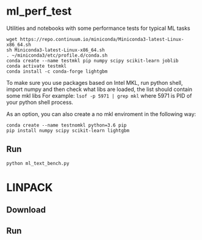 # ml_perf_test
Utilities and notebooks with some performance tests for typical ML tasks

```
wget https://repo.continuum.io/miniconda/Miniconda3-latest-Linux-x86_64.sh
sh Miniconda3-latest-Linux-x86_64.sh
. ~/miniconda3/etc/profile.d/conda.sh
conda create --name testmkl pip numpy scipy scikit-learn joblib
conda activate testmkl
conda install -c conda-forge lightgbm
```

To make sure you use packages based on Intel MKL, run python shell, import numpy and then check what libs are loaded, the list should contain some mkl libs
For example:
`lsof -p 5971 | grep mkl`
where 5971 is PID of your python shell process.

As an option, you can also create a no mkl enviroment in the following way:
```
conda create --name testnomkl python=3.6 pip
pip install numpy scipy scikit-learn lightgbm
```

## Run
`python ml_text_bench.py`

# LINPACK
## Download

## Run


